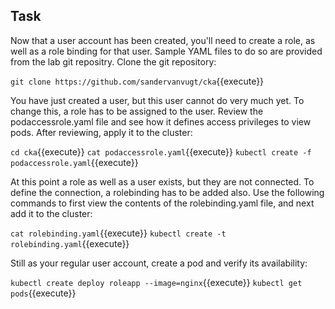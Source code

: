 ## Task

Now that a user account has been created, you'll need to create a role, as well as a role binding for that user. Sample YAML files to do so are provided from the lab git repositry. Clone the git repository:

`git clone https://github.com/sandervanvugt/cka`{{execute}}

You have just created a user, but this user cannot do very much yet. To change this, a role has to be assigned to the user. Review the podaccessrole.yaml file and see how it defines access privileges to view pods. After reviewing, apply it to the cluster:

`cd cka`{{execute}}
`cat podaccessrole.yaml`{{execute}}
`kubectl create -f podaccessrole.yaml`{{execute}}

At this point a role as well as a user exists, but they are not connected. To define the connection, a rolebinding has to be added also. Use the following commands to first view the contents of the rolebinding.yaml file, and next add it to the cluster:

`cat rolebinding.yaml`{{execute}}
`kubectl create -t rolebinding.yaml`{{execute}}

Still as your regular user account, create a pod and verify its availability:

`kubectl create deploy roleapp --image=nginx`{{execute}}
`kubectl get pods`{{execute}}
